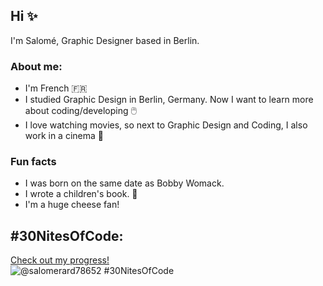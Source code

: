 <h2>Hi ✨</h2>
I'm Salomé, Graphic Designer based in Berlin.

<h3>About me:</h3>
<ul>
<li>I'm French 🇫🇷</li>
<li>I studied Graphic Design in Berlin, Germany. Now I want to learn more about coding/developing 🖱️</li>
<li>I love watching movies, so next to Graphic Design and Coding, I also work in a cinema 🍿</li>
</ul>

<h3>Fun facts</h3>
<ul>
<li>I was born on the same date as Bobby Womack.</li>
<li>I wrote a children's book. 🦀</li>
<li>I'm a huge cheese fan!</li>
</ul>

## #30NitesOfCode:
  [Check out my progress!](https://www.codedex.io/@salomerard78652/30-nites-of-code)  
  ![@salomerard78652 #30NitesOfCode](https://www.codedex.io/api/petStatus?user=salomerard78652)
